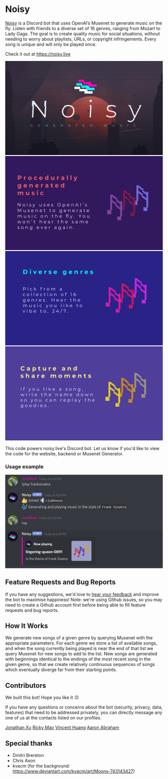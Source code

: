 # Noisy

[Noisy](https://noisy.live) is a Discord bot that uses OpenAI’s Musenet to generate music on the fly. Listen with friends to a diverse set of 16 genres, ranging from Mozart to Lady Gaga. The goal is to create quality music for social situations, without needing to worry about playlists, URLs, or copyright infringements. Every song is unique and will only be played once.

Check it out at https://noisy.live

![Preview](assets/promotional/main.png)
![Description 1](assets/promotional/description1.png)
![Description 2](assets/promotional/description2.png)
![Description 3](assets/promotional/description3.png)

This code powers noisy.live's Discord bot. Let us know if you'd like to view the code for the website, backend or Musenet Generator.

### Usage example

![Usage Example](assets/promotional/preview.png)

## Feature Requests and Bug Reports

If you have any suggestions, we'd love to [hear your feedback](https://github.com/JonathanXu1/noisy-bot/issues/new/choose) and improve the bot to maximise happiness! Note: we're using Github issues, so you may need to create a Github account first before being able to fill feature requests and bug reports.

## How It Works

We generate new songs of a given genre by querying Musenet with the appropriate parameters. For each genre we store a list of available songs, and when the song currently being played is near the end of that list we query Musenet for new songs to add to the list. New songs are generated with beginnings identical to the endings of the most recent song in the given genre, so that we create relatively continuous sequences of songs which eventually diverge far from their starting points.

## Contributors

We built this bot! Hope you like it :D

If you have any questions or concerns about the bot (security, privacy, data, features) that need to be addressed privately, you can directly message any one of us at the contacts listed on our profiles.

[Jonathan Xu](https://github.com/JonathanXu1)
[Ricky Mao](https://github.com/rickrm)
[Vincent Huang](https://github.com/vincenthuang75025)
[Aaron Abraham](https://github.com/aaronabraham311)

## Special thanks

- Dmitri Brereton
- Chris Axon
- kvacm (for the background: https://www.deviantart.com/kvacm/art/Moons-743143427)

<!--
----------------------------------Noisy Developer Documentation--------------------------------------

## Local development

We do local development for Noisy on a test bot. It is not the same as the production Noisy bot. On the Noisy Discord server, you can see both bots on the sidebar.

Currently, our modules expect you to have a NodeJS version of at least 12. Install it [here](https://nodejs.org/en/download/)

First, you need to get the `.env` file from one of the project contributors. The env file contains the bot token for Noisy-test. After, you can run the bot locally and it will be live on localhost:3002. To run the bot locally, you only need to follow the commands below.

```
yarn
heroku local
```

The token for production is different, and is on Heroku as config vars, and it is used by builds to the Github master branch.

## Pushing to production

When you are sure the local version has your updates, and is working, you can push the code to production. To do so, simply stage and commit your changes and push to the main branch.

 -->
